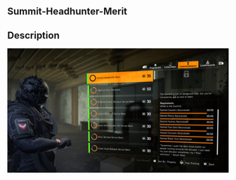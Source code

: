 ## Summit-Headhunter-Merit

## Description



<img src="Media/Summit-Headhunter-Merit-Commendation.png" width="800" position="left">


